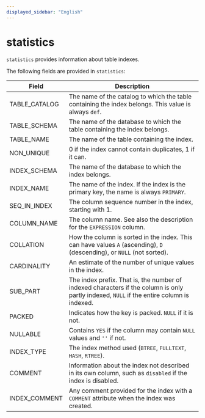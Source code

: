 ```yaml
---
displayed_sidebar: "English"
---
```


# statistics

`statistics` provides information about table indexes.

The following fields are provided in `statistics`:

| **Field**     | **Description**                                              |
| ------------- | ------------------------------------------------------------ |
| TABLE_CATALOG | The name of the catalog to which the table containing the index belongs. This value is always `def`. |
| TABLE_SCHEMA  | The name of the database to which the table containing the index belongs. |
| TABLE_NAME    | The name of the table containing the index.                  |
| NON_UNIQUE    | 0 if the index cannot contain duplicates, 1 if it can.       |
| INDEX_SCHEMA  | The name of the database to which the index belongs.         |
| INDEX_NAME    | The name of the index. If the index is the primary key, the name is always `PRIMARY`. |
| SEQ_IN_INDEX  | The column sequence number in the index, starting with 1.    |
| COLUMN_NAME   | The column name. See also the description for the `EXPRESSION` column. |
| COLLATION     | How the column is sorted in the index. This can have values `A` (ascending), `D` (descending), or `NULL` (not sorted). |
| CARDINALITY   | An estimate of the number of unique values in the index.     |
| SUB_PART      | The index prefix. That is, the number of indexed characters if the column is only partly indexed, `NULL` if the entire column is indexed. |
| PACKED        | Indicates how the key is packed. `NULL` if it is not.        |
| NULLABLE      | Contains `YES` if the column may contain `NULL` values and `''` if not. |
| INDEX_TYPE    | The index method used (`BTREE`, `FULLTEXT`, `HASH`, `RTREE`). |
| COMMENT       | Information about the index not described in its own column, such as `disabled` if the index is disabled. |
| INDEX_COMMENT | Any comment provided for the index with a `COMMENT` attribute when the index was created. |
